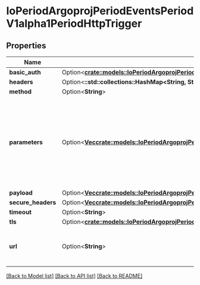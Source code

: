 # IoPeriodArgoprojPeriodEventsPeriodV1alpha1PeriodHttpTrigger

## Properties

Name | Type | Description | Notes
------------ | ------------- | ------------- | -------------
**basic_auth** | Option<[**crate::models::IoPeriodArgoprojPeriodEventsPeriodV1alpha1PeriodBasicAuth**](io.argoproj.events.v1alpha1.BasicAuth.md)> |  | [optional]
**headers** | Option<**::std::collections::HashMap<String, String>**> |  | [optional]
**method** | Option<**String**> |  | [optional]
**parameters** | Option<[**Vec<crate::models::IoPeriodArgoprojPeriodEventsPeriodV1alpha1PeriodTriggerParameter>**](io.argoproj.events.v1alpha1.TriggerParameter.md)> | Parameters is the list of key-value extracted from event's payload that are applied to the HTTP trigger resource. | [optional]
**payload** | Option<[**Vec<crate::models::IoPeriodArgoprojPeriodEventsPeriodV1alpha1PeriodTriggerParameter>**](io.argoproj.events.v1alpha1.TriggerParameter.md)> |  | [optional]
**secure_headers** | Option<[**Vec<crate::models::IoPeriodArgoprojPeriodEventsPeriodV1alpha1PeriodSecureHeader>**](io.argoproj.events.v1alpha1.SecureHeader.md)> |  | [optional]
**timeout** | Option<**String**> |  | [optional]
**tls** | Option<[**crate::models::IoPeriodArgoprojPeriodEventsPeriodV1alpha1PeriodTlsConfig**](io.argoproj.events.v1alpha1.TLSConfig.md)> |  | [optional]
**url** | Option<**String**> | URL refers to the URL to send HTTP request to. | [optional]

[[Back to Model list]](../README.md#documentation-for-models) [[Back to API list]](../README.md#documentation-for-api-endpoints) [[Back to README]](../README.md)


